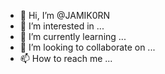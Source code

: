 - 👋 Hi, I’m @JAMIK0RN
- 👀 I’m interested in ...
- 🌱 I’m currently learning ...
- 💞️ I’m looking to collaborate on ...
- 📫 How to reach me ...

<!---
JAMIK0RN/JAMIK0RN is a ✨ special ✨ repository because its `README.md` (this file) appears on your GitHub profile.
You can click the Preview link to take a look at your changes.
--->
